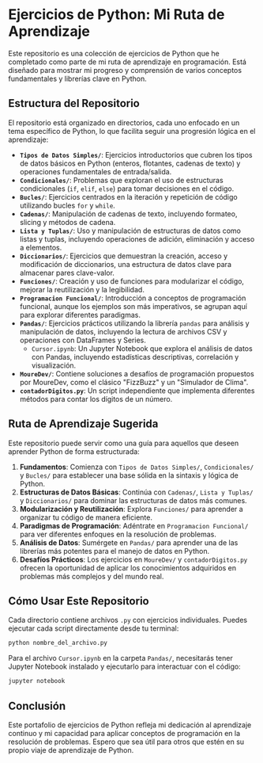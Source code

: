 # Ejercicios de Python: Mi Ruta de Aprendizaje

Este repositorio es una colección de ejercicios de Python que he completado como parte de mi ruta de aprendizaje en programación. Está diseñado para mostrar mi progreso y comprensión de varios conceptos fundamentales y librerías clave en Python.

## Estructura del Repositorio

El repositorio está organizado en directorios, cada uno enfocado en un tema específico de Python, lo que facilita seguir una progresión lógica en el aprendizaje:

-   **`Tipos de Datos Simples/`**: Ejercicios introductorios que cubren los tipos de datos básicos en Python (enteros, flotantes, cadenas de texto) y operaciones fundamentales de entrada/salida.
-   **`Condicionales/`**: Problemas que exploran el uso de estructuras condicionales (`if`, `elif`, `else`) para tomar decisiones en el código.
-   **`Bucles/`**: Ejercicios centrados en la iteración y repetición de código utilizando bucles `for` y `while`.
-   **`Cadenas/`**: Manipulación de cadenas de texto, incluyendo formateo, slicing y métodos de cadena.
-   **`Lista y Tuplas/`**: Uso y manipulación de estructuras de datos como listas y tuplas, incluyendo operaciones de adición, eliminación y acceso a elementos.
-   **`Diccionarios/`**: Ejercicios que demuestran la creación, acceso y modificación de diccionarios, una estructura de datos clave para almacenar pares clave-valor.
-   **`Funciones/`**: Creación y uso de funciones para modularizar el código, mejorar la reutilización y la legibilidad.
-   **`Programacion Funcional/`**: Introducción a conceptos de programación funcional, aunque los ejemplos son más imperativos, se agrupan aquí para explorar diferentes paradigmas.
-   **`Pandas/`**: Ejercicios prácticos utilizando la librería `pandas` para análisis y manipulación de datos, incluyendo la lectura de archivos CSV y operaciones con DataFrames y Series.
    -   `Cursor.ipynb`: Un Jupyter Notebook que explora el análisis de datos con Pandas, incluyendo estadísticas descriptivas, correlación y visualización.
-   **`MoureDev/`**: Contiene soluciones a desafíos de programación propuestos por MoureDev, como el clásico "FizzBuzz" y un "Simulador de Clima".
-   **`contadorDigitos.py`**: Un script independiente que implementa diferentes métodos para contar los dígitos de un número.

## Ruta de Aprendizaje Sugerida

Este repositorio puede servir como una guía para aquellos que deseen aprender Python de forma estructurada:

1.  **Fundamentos**: Comienza con `Tipos de Datos Simples/`, `Condicionales/` y `Bucles/` para establecer una base sólida en la sintaxis y lógica de Python.
2.  **Estructuras de Datos Básicas**: Continúa con `Cadenas/`, `Lista y Tuplas/` y `Diccionarios/` para dominar las estructuras de datos más comunes.
3.  **Modularización y Reutilización**: Explora `Funciones/` para aprender a organizar tu código de manera eficiente.
4.  **Paradigmas de Programación**: Adéntrate en `Programacion Funcional/` para ver diferentes enfoques en la resolución de problemas.
5.  **Análisis de Datos**: Sumérgete en `Pandas/` para aprender una de las librerías más potentes para el manejo de datos en Python.
6.  **Desafíos Prácticos**: Los ejercicios en `MoureDev/` y `contadorDigitos.py` ofrecen la oportunidad de aplicar los conocimientos adquiridos en problemas más complejos y del mundo real.

## Cómo Usar Este Repositorio

Cada directorio contiene archivos `.py` con ejercicios individuales. Puedes ejecutar cada script directamente desde tu terminal:

```bash
python nombre_del_archivo.py
```

Para el archivo `Cursor.ipynb` en la carpeta `Pandas/`, necesitarás tener Jupyter Notebook instalado y ejecutarlo para interactuar con el código:

```bash
jupyter notebook
```

## Conclusión

Este portafolio de ejercicios de Python refleja mi dedicación al aprendizaje continuo y mi capacidad para aplicar conceptos de programación en la resolución de problemas. Espero que sea útil para otros que estén en su propio viaje de aprendizaje de Python.
